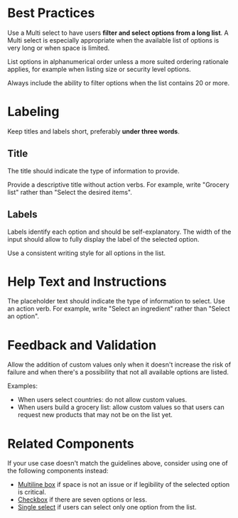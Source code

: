 # Best Practices

Use a Multi select to have users **filter and select options from a long list**. A Multi select is especially appropriate when the available list of options is very long or when space is limited.

List options in alphanumerical order unless a more suited ordering rationale applies, for example when listing size or security level options.

Always include the ability to filter options when the list contains 20 or more.

# Labeling

Keep titles and labels short, preferably **under three words**.

## Title

The title should indicate the type of information to provide.

Provide a descriptive title without action verbs. For example, write "Grocery list" rather than "Select the desired items".

## Labels

Labels identify each option and should be self-explanatory. The width of the input should allow to fully display the label of the selected option.

Use a consistent writing style for all options in the list.

# Help Text and Instructions

The placeholder text should indicate the type of information to select. Use an action verb. For example, write "Select an ingredient" rather than "Select an option".

# Feedback and Validation

Allow the addition of custom values only when it doesn't increase the risk of failure and when there's a possibility that not all available options are listed.

Examples:

-   When users select countries: do not allow custom values.
-   When users build a grocery list: allow custom values so that users can request new products that may not be on the list yet.

# Related Components

If your use case doesn't match the guidelines above, consider using one of the following components instead:

-   [Multiline box](#/form/MultilineBox) if space is not an issue or if legibility of the selected option is critical.
-   [Checkbox](#/form/Checkbox) if there are seven options or less.
-   [Single select](#/form/SingleSelect) if users can select only one option from the list.
